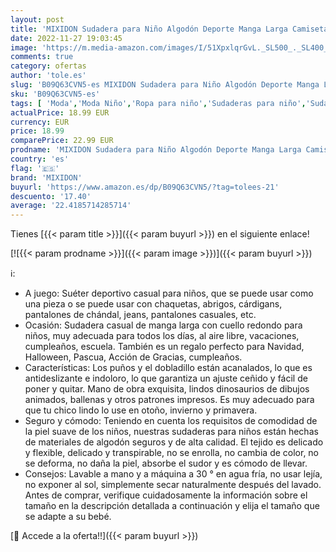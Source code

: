 ```yaml
---
layout: post
title: 'MIXIDON Sudadera para Niño Algodón Deporte Manga Larga Camiseta Cuello Redondo Casual Jersey Dinosaurios Chandal para Bebe Niños 3 Años  Estilo 1'
date: 2022-11-27 19:03:45
image: 'https://m.media-amazon.com/images/I/51XpxlqrGvL._SL500_._SL400_.jpg'
comments: true
category: ofertas
author: 'tole.es'
slug: 'B09Q63CVN5-es MIXIDON Sudadera para Niño Algodón Deporte Manga Larga...'
sku: 'B09Q63CVN5-es'
tags: [ 'Moda','Moda Niño','Ropa para niño','Sudaderas para niño','Sudaderas sin capucha para niño','bebe','mixidon','🇪🇸', ]
actualPrice: 18.99 EUR
currency: EUR
price: 18.99
comparePrice: 22.99 EUR
prodname: 'MIXIDON Sudadera para Niño Algodón Deporte Manga Larga Camiseta Cuello Redondo Casual Jersey Dinosaurios Chandal para Bebe Niños 3 Años  Estilo 1'
country: 'es'
flag: '🇪🇸'
brand: 'MIXIDON'
buyurl: 'https://www.amazon.es/dp/B09Q63CVN5/?tag=tolees-21'
descuento: '17.40'
average: '22.4185714285714'
---
```


Tienes [{{< param title >}}]({{< param buyurl >}}) en el siguiente enlace!

[![{{< param prodname >}}]({{< param image >}})]({{< param buyurl >}})

ℹ️:

- A juego: Suéter deportivo casual para niños, que se puede usar como una pieza o se puede usar con chaquetas, abrigos, cárdigans, pantalones de chándal, jeans, pantalones casuales, etc.
- Ocasión: Sudadera casual de manga larga con cuello redondo para niños, muy adecuada para todos los días, al aire libre, vacaciones, cumpleaños, escuela. También es un regalo perfecto para Navidad, Halloween, Pascua, Acción de Gracias, cumpleaños.
- Características: Los puños y el dobladillo están acanalados, lo que es antideslizante e indoloro, lo que garantiza un ajuste ceñido y fácil de poner y quitar. Mano de obra exquisita, lindos dinosaurios de dibujos animados, ballenas y otros patrones impresos. Es muy adecuado para que tu chico lindo lo use en otoño, invierno y primavera.
- Seguro y cómodo: Teniendo en cuenta los requisitos de comodidad de la piel suave de los niños, nuestras sudaderas para niños están hechas de materiales de algodón seguros y de alta calidad. El tejido es delicado y flexible, delicado y transpirable, no se enrolla, no cambia de color, no se deforma, no daña la piel, absorbe el sudor y es cómodo de llevar.
- Consejos: Lavable a mano y a máquina a 30 ° en agua fría, no usar lejía, no exponer al sol, simplemente secar naturalmente después del lavado. Antes de comprar, verifique cuidadosamente la información sobre el tamaño en la descripción detallada a continuación y elija el tamaño que se adapte a su bebé.

[🛒 Accede a la oferta!!]({{< param buyurl >}})
